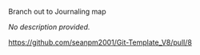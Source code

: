 Branch out to Journaling map

_No description provided._

https://github.com/seanpm2001/Git-Template_V8/pull/8
